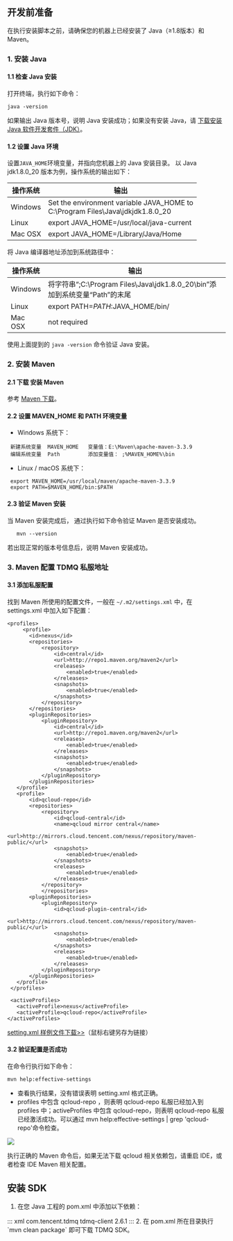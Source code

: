 ## 开发前准备
在执行安装脚本之前，请确保您的机器上已经安装了 Java（≥1.8版本）和 Maven。

### 1. 安装 Java
#### 1.1 检查 Java 安装
打开终端，执行如下命令：
```
java -version
```
如果输出 Java 版本号，说明 Java 安装成功；如果没有安装 Java，请 [下载安装 Java 软件开发套件（JDK）](http://www.oracle.com/technetwork/java/javase/downloads/index.html)。


#### 1.2 设置 Java 环境
设置`JAVA_HOME`环境变量，并指向您机器上的 Java 安装目录。 
以 Java jdk1.8.0_20 版本为例，操作系统的输出如下：

| 操作系统 | 输出                                                         |
| -------- | ------------------------------------------------------------ |
| Windows  | Set the environment variable JAVA_HOME to <br/>C:\Program Files\Java\jdkjdk1.8.0_20 |
| Linux    | export JAVA_HOME=/usr/local/java-current                     |
| Mac OSX  | export JAVA_HOME=/Library/Java/Home                          |

将 Java 编译器地址添加到系统路径中：

| 操作系统 | 输出                                                         |
| -------- | ------------------------------------------------------------ |
| Windows  | 将字符串“;C:\Program Files\Java\jdk1.8.0_20\bin”添加到系统变量“Path”的末尾 |
| Linux    | export PATH=$PATH:$JAVA_HOME/bin/                              |
| Mac OSX  | not required                                                 |

使用上面提到的 `java -version` 命令验证 Java 安装。

### 2. 安装 Maven 
#### 2.1 下载  安装 Maven 
参考 [Maven 下载](https://maven.apache.org/download.cgi)。

#### 2.2 设置 MAVEN_HOME 和 PATH 环境变量
- Windows 系统下：
```
 新建系统变量  MAVEN_HOME   变量值：E:\Maven\apache-maven-3.3.9
 编辑系统变量  Path         添加变量值： ;%MAVEN_HOME%\bin
```

- Linux / macOS 系统下：
```
 export MAVEN_HOME=/usr/local/maven/apache-maven-3.3.9
 export PATH=$MAVEN_HOME/bin:$PATH
```

#### 2.3 验证 Maven 安装
当 Maven 安装完成后， 通过执行如下命令验证 Maven 是否安装成功。
```
   mvn --version
```
若出现正常的版本号信息后，说明 Maven 安装成功。



### 3. Maven 配置 TDMQ 私服地址 

#### 3.1 添加私服配置

找到 Maven 所使用的配置文件，一般在 `~/.m2/settings.xml` 中，在 settings.xml 中加入如下配置：
```
<profiles>
     <profile>
       <id>nexus</id>
       <repositories>
           <repository>
               <id>central</id>
               <url>http://repo1.maven.org/maven2</url>
               <releases>
                   <enabled>true</enabled>
               </releases>
               <snapshots>
                   <enabled>true</enabled>
               </snapshots>
           </repository>
       </repositories>
       <pluginRepositories>
           <pluginRepository>
               <id>central</id>
               <url>http://repo1.maven.org/maven2</url>
               <releases>
                   <enabled>true</enabled>
               </releases>
               <snapshots>
                   <enabled>true</enabled>
               </snapshots>
           </pluginRepository>
       </pluginRepositories>
   </profile>
   <profile>
       <id>qcloud-repo</id>
       <repositories>
           <repository>
               <id>qcloud-central</id>
               <name>qcloud mirror central</name>
               <url>http://mirrors.cloud.tencent.com/nexus/repository/maven-public/</url>
               <snapshots>
                   <enabled>true</enabled>
               </snapshots>
               <releases>
                   <enabled>true</enabled>
               </releases>
           </repository>
           </repositories>
       <pluginRepositories>
           <pluginRepository>
               <id>qcloud-plugin-central</id>
               <url>http://mirrors.cloud.tencent.com/nexus/repository/maven-public/</url>
               <snapshots>
                   <enabled>true</enabled>
               </snapshots>
               <releases>
                   <enabled>true</enabled>
               </releases>
           </pluginRepository>
       </pluginRepositories>
   </profile>
 </profiles>
      
 <activeProfiles>
   <activeProfile>nexus</activeProfile>
   <activeProfile>qcloud-repo</activeProfile>
</activeProfiles>
```   

[setting.xml 样例文件下载>>](https://main.qcloudimg.com/raw/0e3c73b64c4ec64ae9b16d1a347db462/settings.xml)（鼠标右键另存为链接）

#### 3.2 验证配置是否成功

在命令行执行如下命令：
```
mvn help:effective-settings
```

- 查看执行结果，没有错误表明 setting.xml 格式正确。
- profiles 中包含 qcloud-repo ，则表明 qcloud-repo 私服已经加入到 profiles 中；activeProfiles 中包含 qcloud-repo，则表明 qcloud-repo 私服已经激活成功。可以通过 mvn help:effective-settings | grep 'qcloud-repo'命令检查。

![](https://main.qcloudimg.com/raw/43645276539f8a85703f137ae2bb65fc.png)

执行正确的 Maven 命令后，如果无法下载 qcloud 相关依赖包，请重启 IDE，或者检查 IDE Maven 相关配置。

## 安装 SDK

1. 在您 Java 工程的 pom.xml 中添加以下依赖：
<dx-codeblock>
:::  xml
<dependency>
	<groupId>com.tencent.tdmq</groupId>
	<artifactId>tdmq-client</artifactId>
	<version>2.6.1</version>
</dependency>
:::
</dx-codeblock>
2. 在 pom.xml 所在目录执行 `mvn clean package` 即可下载 TDMQ SDK。

